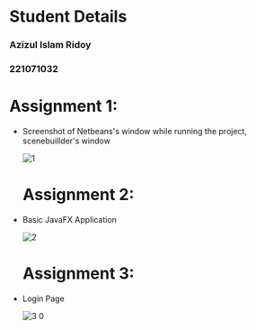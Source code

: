 # Student Details

### Azizul Islam Ridoy
### 221071032

# Assignment 1:
- Screenshot of Netbeans's window while running the project, scenebuillder's window
  
  ![1](https://github.com/user-attachments/assets/2e4a1029-0221-4ad3-a0e2-c007139fde60)

  # Assignment 2:
- Basic JavaFX Application
  
  ![2](https://github.com/user-attachments/assets/e313bac5-9911-4851-8f23-a45074ee7032)

  # Assignment 3:
- Login Page
  
  ![3 0](https://github.com/user-attachments/assets/9250ed3d-ea3d-47ca-8dbf-3fa64d886cfc)
